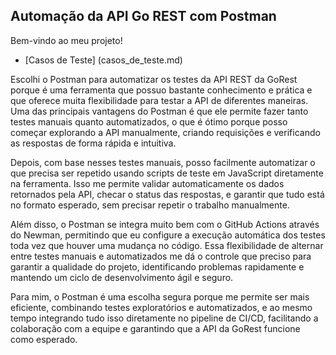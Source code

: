## Automação da API Go REST com Postman

Bem-vindo ao meu projeto!

- [Casos de Teste] (casos_de_teste.md)


Escolhi o Postman para automatizar os testes da API REST da GoRest porque é uma ferramenta que possuo bastante conhecimento e prática e que oferece muita flexibilidade para testar a API de diferentes maneiras. Uma das principais vantagens do Postman é que ele permite fazer tanto testes manuais quanto automatizados, o que é ótimo porque posso começar explorando a API manualmente, criando requisições e verificando as respostas de forma rápida e intuitiva.

Depois, com base nesses testes manuais, posso facilmente automatizar o que precisa ser repetido usando scripts de teste em JavaScript diretamente na ferramenta. Isso me permite validar automaticamente os dados retornados pela API, checar o status das respostas, e garantir que tudo está no formato esperado, sem precisar repetir o trabalho manualmente.

Além disso, o Postman se integra muito bem com o GitHub Actions através do Newman, permitindo que eu configure a execução automática dos testes toda vez que houver uma mudança no código. Essa flexibilidade de alternar entre testes manuais e automatizados me dá o controle que preciso para garantir a qualidade do projeto, identificando problemas rapidamente e mantendo um ciclo de desenvolvimento ágil e seguro.

Para mim, o Postman é uma escolha segura porque me permite ser mais eficiente, combinando testes exploratórios e automatizados, e ao mesmo tempo integrando tudo isso diretamente no pipeline de CI/CD, facilitando a colaboração com a equipe e garantindo que a API da GoRest funcione como esperado.